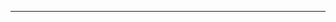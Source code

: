<!--
CO_OP_TRANSLATOR_METADATA:
{
  "original_hash": "90ac762d40c6db51b8081cdb3e49e9db",
  "translation_date": "2025-08-28T21:10:28+00:00",
  "source_file": "README.md",
  "language_code": "pl"
}
-->


---

